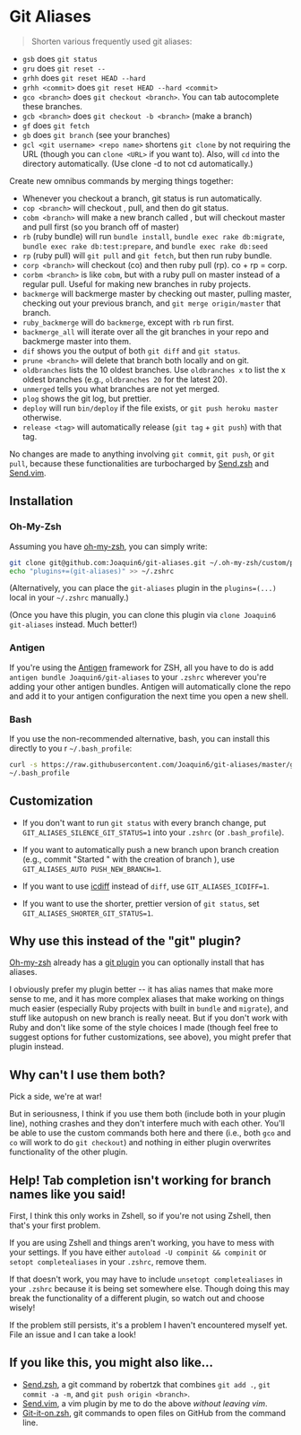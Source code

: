 # Git Aliases

> Shorten various frequently used git aliases:

* `gsb` does `git status`
* `gru` does `git reset --`
* `grhh` does `git reset HEAD --hard`
* `grhh <commit>` does `git reset HEAD --hard <commit>`
* `gco <branch>` does `git checkout <branch>`.  You can tab autocomplete these branches.
* `gcb <branch>` does `git checkout -b <branch>` (make a branch)
* `gf` does `git fetch`
* `gb` does `git branch` (see your branches)
* `gcl <git username> <repo name>` shortens `git clone` by not requiring the URL (though you can `clone <URL>` if you want to).  Also, will `cd` into the directory automatically. (Use clone -d to not cd automatically.)

Create new omnibus commands by merging things together:

* Whenever you checkout a branch, git status is run automatically.
* `cop <branch>` will checkout <branch>, pull, and then do git status.
* `cobm <branch>` will make a new branch called <branch>, but will checkout master and pull first (so you branch off of master)
* `rb` (ruby bundle) will run `bundle install`, `bundle exec rake db:migrate`, `bundle exec rake db:test:prepare`, and `bundle exec rake db:seed`
* `rp` (ruby pull) will `git pull` and `git fetch`, but then run ruby bundle.
* `corp <branch>` will checkout <branch> (co) and then ruby pull (rp).  co + rp = corp.
* `corbm <branch>` is like `cobm`, but with a ruby pull on master instead of a regular pull.  Useful for making new branches in ruby projects.
* `backmerge` will backmerge master by checking out master, pulling master, checking out your previous branch, and `git merge origin/master` that branch.
* `ruby_backmerge` will do `backmerge`, except with `rb` run first.
* `backmerge_all` will iterate over all the git branches in your repo and backmerge master into them.
* `dif` shows you the output of both `git diff` and `git status`.
* `prune <branch>` will delete that branch both locally and on git.
* `oldbranches` lists the 10 oldest branches.  Use `oldbranches x` to list the x oldest branches (e.g., `oldbranches 20` for the latest 20).
* `unmerged` tells you what branches are not yet merged.
* `plog` shows the git log, but prettier.
* `deploy` will run `bin/deploy` if the file exists, or `git push heroku master` otherwise.
* `release <tag>` will automatically release (`git tag` + `git push`) with that tag.

No changes are made to anything involving `git commit`, `git push`, or `git pull`, because these functionalities are turbocharged by [Send.zsh](https://github.com/robertzk/send.zsh) and [Send.vim](https://github.com/peterhurford/send.vim).


## Installation

### Oh-My-Zsh

Assuming you have [oh-my-zsh](https://github.com/robbyrussell/oh-my-zsh), you can
simply write:

```bash
git clone git@github.com:Joaquin6/git-aliases.git ~/.oh-my-zsh/custom/plugins/git-aliases
echo "plugins+=(git-aliases)" >> ~/.zshrc
```

(Alternatively, you can place the `git-aliases` plugin in the `plugins=(...)` local in your `~/.zshrc` manually.)

(Once you have this plugin, you can clone this plugin via `clone Joaquin6 git-aliases` instead.  Much better!)

### Antigen
If you're using the [Antigen](https://github.com/zsh-users/antigen) framework for ZSH, all you have to do is add `antigen bundle Joaquin6/git-aliases` to your `.zshrc` wherever you're adding your other antigen bundles. Antigen will automatically clone the repo and add it to your antigen configuration the next time you open a new shell.

### Bash
If you use the non-recommended alternative, bash, you can install this directly to you
r `~/.bash_profile`:

```bash
curl -s https://raw.githubusercontent.com/Joaquin6/git-aliases/master/git-aliases.plugin.zsh >>
~/.bash_profile
```


## Customization

* If you don't want to run `git status` with every branch change, put `GIT_ALIASES_SILENCE_GIT_STATUS=1` into your `.zshrc` (or `.bash_profile`).

* If you want to automatically push a new branch upon branch creation (e.g., commit "Started <branchname>" with the creation of branch <branchname>), use `GIT_ALIASES_AUTO PUSH_NEW_BRANCH=1`.

* If you want to use [icdiff](https://github.com/jeffkaufman/icdiff) instead of `diff`, use `GIT_ALIASES_ICDIFF=1`.

* If you want to use the shorter, prettier version of `git status`, set `GIT_ALIASES_SHORTER_GIT_STATUS=1`.


## Why use this instead of the "git" plugin?
[Oh-my-zsh](https://github.com/robbyrussell/oh-my-zsh/) already has a [git plugin](https://github.com/robbyrussell/oh-my-zsh/tree/master/plugins/git) you can optionally install that has aliases.

I obviously prefer my plugin better -- it has alias names that make more sense to me, and it has more complex aliases that make working on things much easier (especially Ruby projects with built in `bundle` and `migrate`), and stuff like autopush on new branch is really neeat.  But if you don't work with Ruby and don't like some of the style choices I made (though feel free to suggest options for futher customizations, see above), you might prefer that plugin instead.


## Why can't I use them both?
Pick a side, we're at war!

But in seriousness, I think if you use them both (include both in your plugin line), nothing crashes and they don't interfere much with each other.  You'll be able to use the custom commands both here and there (i.e., both `gco` and `co` will work to do `git checkout`) and nothing in either plugin overwrites functionality of the other plugin.


## Help! Tab completion isn't working for branch names like you said!
First, I think this only works in Zshell, so if you're not using Zshell, then that's your first problem.

If you are using Zshell and things aren't working, you have to mess with your settings.  If you have either `autoload -U compinit && compinit` or `setopt completealiases` in your `.zshrc`, remove them.

If that doesn't work, you may have to include `unsetopt completealiases` in your `.zshrc` because it is being set somewhere else.  Though doing this may break the functionality of a different plugin, so watch out and choose wisely!

If the problem still persists, it's a problem I haven't encountered myself yet.  File an issue and I can take a look!


## If you like this, you might also like...
* [Send.zsh](https://github.com/robertzk/send.zsh), a git command by robertzk that combines `git add .`, `git commit -a -m`, and `git push origin <branch>`.
* [Send.vim](https://github.com/peterhurford/send.vim), a vim plugin by me to do the above _without leaving vim_.
* [Git-it-on.zsh](https://github.com/peterhurford/git-it-on.zsh), git commands to open files on GitHub from the command line.
